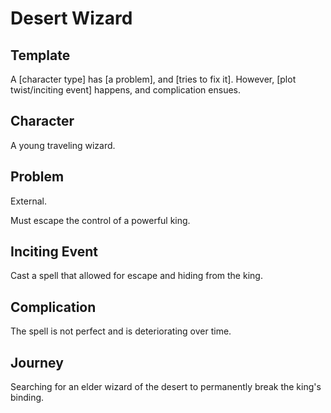 # Desert Wizard

## Template

A [character type] has [a problem], and [tries to fix it].
However, [plot twist/inciting event] happens, and complication ensues.

## Character

A young traveling wizard.

## Problem

External.

Must escape the control of a powerful king.

## Inciting Event

Cast a spell that allowed for escape and hiding from the king.

## Complication

The spell is not perfect and is deteriorating over time.

## Journey

Searching for an elder wizard of the desert to permanently break the king's binding.
